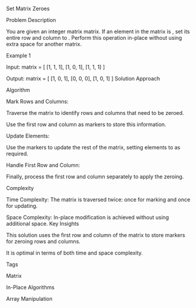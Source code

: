 Set Matrix Zeroes

Problem Description

You are given an  integer matrix matrix. If an element in the matrix is , set its entire row and column to . Perform this operation in-place without using extra space for another matrix.

Example 1

Input: matrix = [
    [1, 1, 1],
    [1, 0, 1],
    [1, 1, 1]
]

Output: matrix = [
    [1, 0, 1],
    [0, 0, 0],
    [1, 0, 1]
]
Solution Approach

Algorithm

Mark Rows and Columns:

Traverse the matrix to identify rows and columns that need to be zeroed.

Use the first row and column as markers to store this information.

Update Elements:

Use the markers to update the rest of the matrix, setting elements to  as required.

Handle First Row and Column:

Finally, process the first row and column separately to apply the zeroing.

Complexity

Time Complexity: The matrix is traversed twice: once for marking and once for updating.

Space Complexity: In-place modification is achieved without using additional space.
Key Insights

This solution uses the first row and column of the matrix to store markers for zeroing rows and columns.

It is optimal in terms of both time and space complexity.

Tags

Matrix

In-Place Algorithms

Array Manipulation

